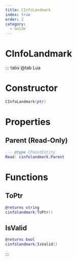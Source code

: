 ```yaml
---
title: CInfoLandmark
index: true
order: 2
category:
  - Guide
---
```


# CInfoLandmark

::: tabs
@tab Lua
# Constructor
```lua
CInfoLandmark(ptr)
```
# Properties
## Parent (Read-Only)
```lua
--- @type CPointEntity
Read: cinfolandmark.Parent
```
# Functions
## ToPtr
```lua
@returns string
cinfolandmark:ToPtr()
```
## IsValid
```lua
@returns bool
cinfolandmark:IsValid()
```

:::